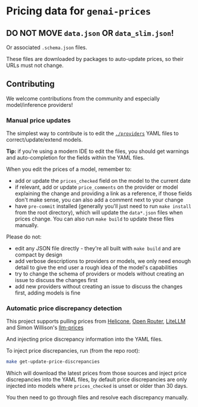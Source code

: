 # Pricing data for `genai-prices`

## DO NOT MOVE `data.json` OR `data_slim.json`!

Or associated `.schema.json` files.

These files are downloaded by packages to auto-update prices, so their URLs must not change.

## Contributing

We welcome contributions from the community and especially model/inference providers!

### Manual price updates

The simplest way to contribute is to edit the [`./providers`](./providers) YAML files to correct/update/extend models.

**Tip:** if you're using a modern IDE to edit the files, you should get warnings and auto-completion for the fields within the YAML files.

When you edit the prices of a model, remember to:

- add or update the `prices_checked` field on the model to the current date
- if relevant, add or update `price_comments` on the provider or model explaining the change and providing a link as a reference,
  if those fields don't make sense, you can also add a comment next to your change
- have `pre-commit` installed (generally you'll just need to run `make install` from the root directory),
  which will update the `data*.json` files when prices change. You can also run `make build` to update these files manually.

Please do not:

- edit any JSON file directly - they're all built with `make build` and are compact by design
- add verbose descriptions to providers or models, we only need enough detail to give the end user a rough idea of the model's capabilities
- try to change the schema of providers or models without creating an issue to discuss the changes first
- add new providers without creating an issue to discuss the changes first, adding models is fine

### Automatic price discrepancy detection

This project supports pulling prices from
[Helicone](https://github.com/Helicone/helicone/tree/main/packages/cost),
[Open Router](https://openrouter.ai/docs/api-reference/list-available-models),
[LiteLLM](https://github.com/BerriAI/litellm/blob/main/model_prices_and_context_window.json) and
Simon Willison's [llm-prices](https://github.com/simonw/llm-prices/pull/7)

And injecting price discrepancy information into the YAML files.

To inject price discrepancies, run (from the repo root):

```bash
make get-update-price-discrepancies
```

Which will download the latest prices from those sources and inject price discrepancies into the YAML files, by default
price discrepancies are only injected into models where `prices_checked` is unset or older than 30 days.

You then need to go through files and resolve each discrepancy manually.
